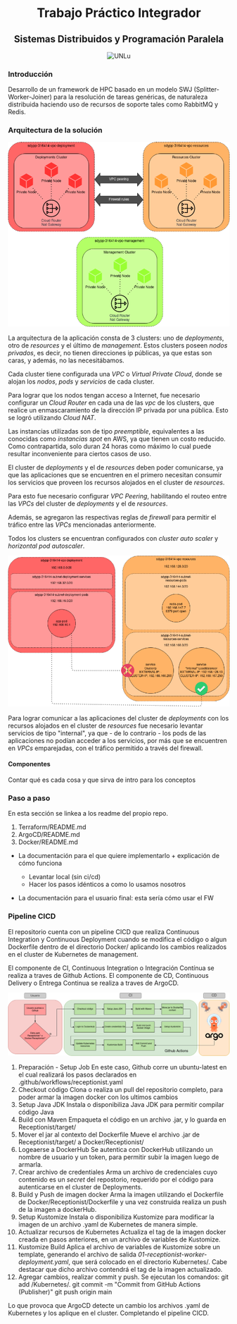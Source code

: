 <h1 align="center">Trabajo Práctico Integrador </h1>
<h2 align="center">Sistemas Distribuidos y Programación Paralela</h2>

<p align="center">
<img src="https://www.universidades.com.ar/logos/original/logo-universidad-nacional-de-lujan.png" alt="UNLu">
</p>

### Introducción

Desarrollo de un framework de HPC basado en un modelo SWJ (Splitter-Worker-Joiner) para la resolución de tareas genéricas,
de naturaleza distribuida haciendo uso de recursos de soporte tales como RabbitMQ y Redis.  


### Arquitectura de la solución
![GraficoArquitectura](Imagenes/ideas-final-sdypp-Arquitectura.png)

La arquitectura de la aplicación consta de 3 clusters: uno de *deployments*, otro de *resources* y el último de *management*. Estos clusters poseen *nodos privados*, es decir, no tienen direcciones ip públicas, ya que estas son caras, y además, no las necesitábamos. 

Cada cluster tiene configurada una *VPC* o *Virtual Private Cloud*, donde se alojan los *nodos*, *pods* y *servicios* de cada cluster.

Para lograr que los nodos tengan acceso a Internet, fue necesario configurar un *Cloud Router* en cada una de las *vpc* de los clusters, que realice un enmascaramiento de la dirección IP privada por una pública. Esto se logró utilizando *Cloud NAT*.

Las instancias utilizadas son de tipo *preemptible*, equivalentes a las conocidas como *instancias spot* en AWS, ya que tienen un costo reducido. Como contrapartida, solo duran 24 horas como máximo lo cual puede resultar inconveniente para ciertos casos de uso.

El cluster de *deployments* y el de *resources* deben poder comunicarse, ya que las aplicaciones que se encuentren en el primero necesitan consumir los servicios que proveen los recursos alojados en el cluster de *resources*.

Para esto fue necesario configurar *VPC Peering*, habilitando el routeo entre las *VPCs* del cluster de *deployments* y el de *resources*.

Además, se agregaron las respectivas reglas de *firewall* para permitir el tráfico entre las *VPCs* mencionadas anteriormente.

Todos los clusters se encuentran configurados con *cluster auto scaler* y *horizontal pod autoscaler*.

![GraficoComunicacion](Imagenes/ideas-final-sdypp-ServiciosInternos.png)

Para lograr comunicar a las aplicaciones del cluster de *deployments* con los recursos alojados en el cluster de *resources* fue necesario levantar servicios de tipo "internal", ya que - de lo contrario - los pods de las aplicaciones no podían acceder a los servicios, por más que se encuentren en *VPCs* emparejadas, con el tráfico permitido a través del firewall.

#### Componentes 

Contar qué es cada cosa y que sirva de intro para los conceptos


### Paso a paso

En esta sección se linkea a los readme del propio repo. 

1. Terraform/README.md
2. ArgoCD/README.md
3. Docker/README.md 

- La documentación para el que quiere implementarlo + explicación de cómo funciona 
    - Levantar local (sin ci/cd)
    - Hacer los pasos idénticos a como lo usamos nosotros


- La documentación para el usuario final: esta sería cómo usar el FW

### Pipeline CICD

El repositorio cuenta con un pipeline CICD que realiza Continuous Integration y Continuous Deployment cuando se modifica el código o algun Dockerfile dentro de el directorio Docker/ aplicando los cambios realizados en el cluster de Kubernetes de management.

El componente de CI, Continuous Integration o Integración Contínua se realiza a traves de Github Actions.
El componente de CD, Continuous Delivery o Entrega Continua se realiza a traves de ArgoCD.

![GraficoCICD](Imagenes/ideas-final-sdypp-Github-Actions.png)


1. Preparación - Setup Job
En este caso, Github corre un ubuntu-latest en el cual realizará los pasos declarados en .github/workflows/receptionist.yaml
2. Checkout código
Clona o realiza un pull del repositorio completo, para poder armar la imagen docker con los ultimos cambios
3. Setup Java JDK
Instala o disponibiliza Java JDK para permitir compilar código Java
4. Build con Maven
Empaqueta el código en un archivo .jar, y lo guarda en Receptionist/target/
5. Mover el jar al contexto del Dockerfile
Mueve el archivo .jar de Receptionist/target/ a Docker/Receptionist/
6. Logeaerse a DockerHub
Se autentica con DockerHub utilizando un nombre de usuario y un token, para permitir subir la imagen luego de armarla.
7. Crear archivo de credentiales
Arma un archivo de credenciales cuyo contenido es un *secret* del repostorio, requerido por el código para autenticarse en el cluster de Deployments.
8. Build y Push de imagen docker
Arma la imagen utilizando el Dockerfile de Docker/Receptionist/Dockerfile y una vez construida realiza un push de la imagen a dockerHub.
9. Setup Kustomize
Instala o disponibiliza Kustomize para modificar la imagen de un archivo .yaml de Kubernetes de manera simple.
10. Actualizar recursos de Kubernetes
Actualiza el tag de la imagen docker creada en pasos anteriores, en un archivo de variables de Kustomize.
11. Kustomize Build
Aplica el archivo de variables de Kustomize sobre un template, generando el archivo de salida *01-receptionist-worker-deployment.yaml*, que será colocado en el directorio Kubernetes/. Cabe destacar que dicho archivo contendrá el tag de la imagen actualizado.
12. Agregar cambios, realizar commit y push.
Se ejecutan los comandos:
git add /Kubernetes/.
git commit -m "Commit from GitHub Actions (Publisher)"
git push origin main

Lo que provoca que ArgoCD detecte un cambio los archivos .yaml de Kubernetes y los aplique en el cluster. Completando el pipeline CICD.

